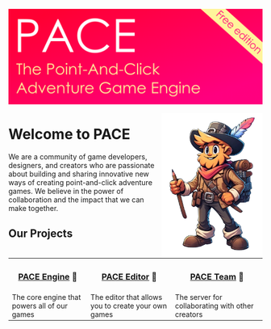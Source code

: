 ![banner](https://raw.githubusercontent.com/pace-kit/.github/main/profile/banner_free.png)

<!--

**Here are some ideas to get you started:**

🙋‍♀️ A short introduction - what is your organization all about?
🌈 Contribution guidelines - how can the community get involved?
👩‍💻 Useful resources - where can the community find your docs? Is there anything else the community should know?
🍿 Fun facts - what does your team eat for breakfast?
🧙 Remember, you can do mighty things with the power of [Markdown](https://docs.github.com/github/writing-on-github/getting-started-with-writing-and-formatting-on-github/basic-writing-and-formatting-syntax)
-->

<img alt="mascot" src="https://raw.githubusercontent.com/pace-kit/.github/main/profile/mascot_standing.png" align="right" width="200px">

<div>
	<h1>Welcome to PACE</h1>
	<p>We are a community of game developers, designers, and creators who are passionate about building and sharing innovative new ways of creating point-and-click adventure games. We believe in the power of collaboration and the impact that we can make together.</p>
	<h2>Our Projects</h2>
	<table>
		<tr>
			<th><h3><a href="https://github.com/pace-kit/pace_core">PACE Engine</a> 🚀</h3></th>
			<th><h3><a href="https://github.com/pace-kit/pace_app">PACE Editor</a> 🎨</h3></th>
			<th><h3><a href="https://github.com/pace-kit/pace_server">PACE Team</a> 🤝</h3></th>
		</tr>
		<tr>
			<td>The core engine that powers all of our games</td>
			<td>The editor that allows you to create your own games</td>
			<td>The server for collaborating with other creators</td>
		</tr>
	</table>
</div>
